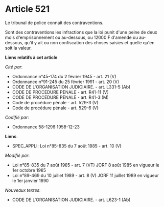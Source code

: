 # Article 521

Le tribunal de police connaît des contraventions.

Sont des contraventions les infractions que la loi punit d'une peine de deux mois d'emprisonnement ou au-dessous, ou 12000 F
d'amende ou au-dessous, qu'il y ait ou non confiscation des choses saisies et quelle qu'en soit la valeur.

**Liens relatifs à cet article**

_Cité par_:

  - Ordonnance n°45-174 du 2 février 1945 - art. 21 (V)
  - Ordonnance n°91-245 du 25 février 1991 - art. 20 (V)
  - CODE DE L'ORGANISATION JUDICIAIRE. - art. L331-5 (Ab)
  - CODE DE PROCEDURE PENALE - art. R41-11 (V)
  - CODE DE PROCEDURE PENALE - art. R41-3 (M)
  - Code de procédure pénale - art. 529-3 (V)
  - Code de procédure pénale - art. 529-6 (V)

_Codifié par_:

  - Ordonnance 58-1296 1958-12-23

**Liens**:

  - SPEC_APPLI: Loi n°85-835 du 7 août 1985 - art. 10 (V)

_Modifié par_:

  - Loi n°85-835 du 7 août 1985 - art. 7 (VT) JORF 8 août 1985 en vigueur le 1er octobre 1985
  - Loi n°89-469 du 10 juillet 1989 - art. 8 (V) JORF 11 juillet 1989 en vigueur le 1er janvier 1990

_Nouveaux textes_:

  - CODE DE L'ORGANISATION JUDICIAIRE. - art. L623-1 (Ab)
